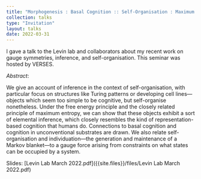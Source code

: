 ```yaml
---
title: "Morphogenesis : Basal Cognition :: Self-Organisation : Maximum Entropy"
collection: talks
type: "Invitation"
layout: talks
date: 2022-03-31
---
```


I gave a talk to the Levin lab and collaborators about my recent work on gauge symmetries, inference, and self-organisation. This seminar was hosted by VERSES.

_Abstract_: 

We give an account of inference in the context of self-organisation, with particular focus on structures like Turing patterns or developing cell lines—objects which seem too simple to be cognitive, but self-organise nonetheless. Under the free energy principle and the closely related principle of maximum entropy, we can show that these objects exhibit a sort of elemental inference, which closely resembles the kind of representation-based cognition that humans do. Connections to basal cognition and cognition in unconventional substrates are drawn. We also relate self-organisation and individuation—the generation and maintenance of a Markov blanket—to a gauge force arising from constraints on what states can be occupied by a system.

Slides: [Levin Lab March 2022.pdf]({{site.files}}/files/Levin Lab March 2022.pdf)
